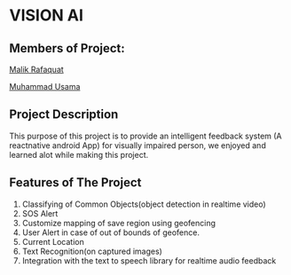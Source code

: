# VISION AI
## Members of Project:

[Malik Rafaquat](https://github.com/Rafaquatmalik)

[Muhammad Usama](https://github.com/Usama-Faisal)


## Project Description

This purpose of this project is to provide an intelligent feedback system (A reactnative android App) for visually impaired person, we enjoyed and learned alot while making this project.


## Features of The Project

1.  Classifying of Common Objects(object detection in realtime video)
2.  SOS Alert
3.  Customize mapping of save region using geofencing
4.  User Alert in case of out of bounds of geofence.
5.  Current Location
6.  Text Recognition(on captured images)
7.  Integration with the text to speech library for realtime audio feedback


